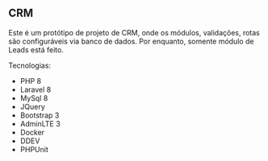 ## CRM

Este é um protótipo de projeto de CRM, onde os módulos, validações, rotas são configuráveis via banco de dados.
Por enquanto, somente módulo de Leads está feito.

Tecnologias:

- PHP 8
- Laravel 8
- MySql 8
- JQuery
- Bootstrap 3
- AdminLTE 3
- Docker
- DDEV
- PHPUnit